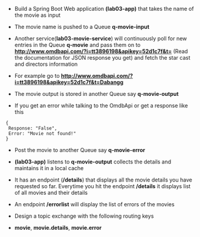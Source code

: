 * Build a Spring Boot Web application __(lab03-app)__ that takes the name of the movie as input

* The movie name is pushed to a Queue __q-movie-input__

* Another service(__lab03-movie-service__) will continuously poll for new entries in the Queue __q-movie__ and pass them on to __**http://www.omdbapi.com/?i=tt3896198&apikey=52d1c7f&t=<moviename>**__ (Read the documentation for JSON response you get) and fetch the star cast and directors information
* For example go to __http://www.omdbapi.com/?i=tt3896198&apikey=52d1c7f&t=Dabangg__

* The movie output is stored in another Queue say __q-movie-output__
* If you get an error while talking to the OmdbApi or get a response like this
```
{
 Response: "False",
 Error: "Movie not found!"
}
```

* Post the movie to another Queue say __q-movie-error__

* __(lab03-app)__ listens to __q-movie-output__ collects the details and maintains it in a local cache
* It has an endpoint (__/details__) that displays all the movie details you have requested so far. Everytime you hit the endpoint __/details__ it displays list of all movies and their details
* An endpoint __/errorlist__ will display the list of errors of the movies

* Design a topic exchange with the following routing keys
* __movie__, __movie.details__, __movie.error__
